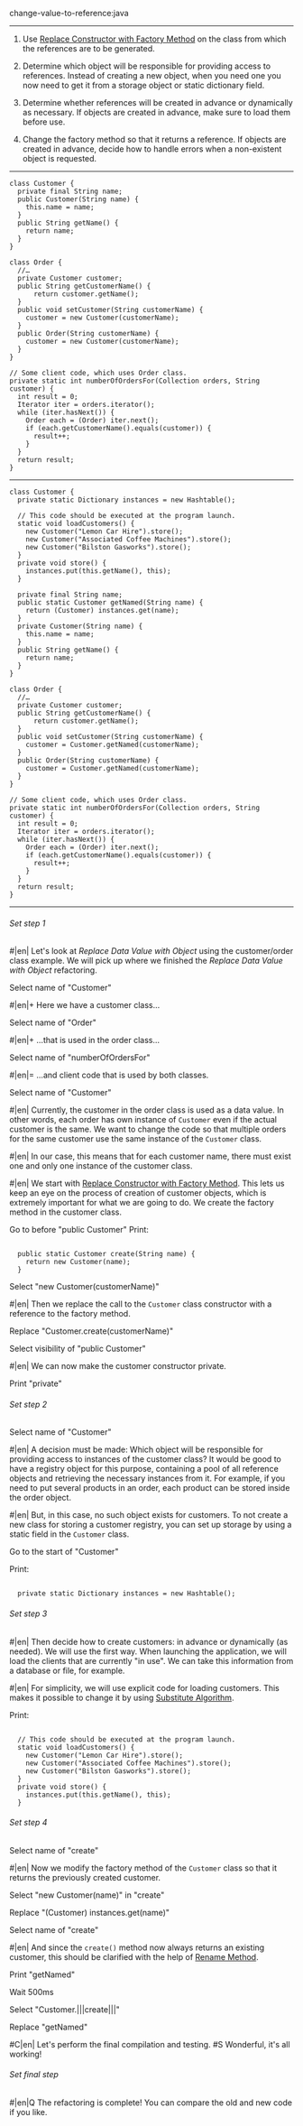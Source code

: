 change-value-to-reference:java

---

1. Use <a href="/replace-constructor-with-factory-method">Replace Constructor with Factory Method</a> on the class from which the references are to be generated.

2. Determine which object will be responsible for providing access to references. Instead of creating a new object, when you need one you now need to get it from a storage object or static dictionary field.

3. Determine whether references will be created in advance or dynamically as necessary. If objects are created in advance, make sure to load them before use.

4. Change the factory method so that it returns a reference. If objects are created in advance, decide how to handle errors when a non-existent object is requested.


---

```
class Customer {
  private final String name;
  public Customer(String name) {
    this.name = name;
  }
  public String getName() {
    return name;
  }
}

class Order {
  //…
  private Customer customer;
  public String getCustomerName() {
      return customer.getName();
  }
  public void setCustomer(String customerName) {
    customer = new Customer(customerName);
  }
  public Order(String customerName) {
    customer = new Customer(customerName);
  }
}

// Some client code, which uses Order class.
private static int numberOfOrdersFor(Collection orders, String customer) {
  int result = 0;
  Iterator iter = orders.iterator();
  while (iter.hasNext()) {
    Order each = (Order) iter.next();
    if (each.getCustomerName().equals(customer)) {
      result++;
    }
  }
  return result;
}
```

---

```
class Customer {
  private static Dictionary instances = new Hashtable();

  // This code should be executed at the program launch.
  static void loadCustomers() {
    new Customer("Lemon Car Hire").store();
    new Customer("Associated Coffee Machines").store();
    new Customer("Bilston Gasworks").store();
  }
  private void store() {
    instances.put(this.getName(), this);
  }

  private final String name;
  public static Customer getNamed(String name) {
    return (Customer) instances.get(name);
  }
  private Customer(String name) {
    this.name = name;
  }
  public String getName() {
    return name;
  }
}

class Order {
  //…
  private Customer customer;
  public String getCustomerName() {
      return customer.getName();
  }
  public void setCustomer(String customerName) {
    customer = Customer.getNamed(customerName);
  }
  public Order(String customerName) {
    customer = Customer.getNamed(customerName);
  }
}

// Some client code, which uses Order class.
private static int numberOfOrdersFor(Collection orders, String customer) {
  int result = 0;
  Iterator iter = orders.iterator();
  while (iter.hasNext()) {
    Order each = (Order) iter.next();
    if (each.getCustomerName().equals(customer)) {
      result++;
    }
  }
  return result;
}
```

---

###### Set step 1

#|en| Let's look at *Replace Data Value with Object*  using the customer/order class example. We will pick up where we finished the *Replace Data Value with Object*  refactoring.

Select name of "Customer"

#|en|+ Here we have a customer class…

Select name of "Order"

#|en|+ …that is used in the order class…

Select name of "numberOfOrdersFor"

#|en|= …and client code that is used by both classes.

Select name of "Customer"

#|en| Currently, the customer in the order class is used as a data value. In other words, each order has own instance of `Customer` even if the actual customer is the same. We want to change the code so that multiple orders for the same customer use the same instance of the `Customer` class.

#|en| In our case, this means that for each customer name, there must exist one and only one instance of the customer class.

#|en| We start with <a href="/replace-constructor-with-factory-method">Replace Constructor with Factory Method</a>. This lets us keep an eye on the process of creation of customer objects, which is extremely important for what we are going to do. We create the factory method in the customer class.

Go to before "public Customer"
Print:
```

  public static Customer create(String name) {
    return new Customer(name);
  }
```

Select "new Customer(customerName)"

#|en| Then we replace the call to the `Customer` class constructor with a reference to the factory method.

Replace "Customer.create(customerName)"

Select visibility of "public Customer"

#|en| We can now make the customer constructor private.

Print "private"

###### Set step 2

Select name of "Customer"

#|en| A decision must be made: Which object will be responsible for providing access to instances of the customer class? It would be good to have a registry object for this purpose, containing a pool of all reference objects and retrieving the necessary instances from it. For example, if you need to put several products in an order, each product can be stored inside the order object.

#|en| But, in this case, no such object exists for customers. To not create a new class for storing a customer registry, you can set up storage by using a static field in the `Customer` class.

Go to the start of "Customer"

Print:
```

  private static Dictionary instances = new Hashtable();

```

###### Set step 3

#|en| Then decide how to create customers: in advance or dynamically (as needed). We will use the first way. When launching the application, we will load the clients that are currently "in use". We can take this information from a database or file, for example.

#|en| For simplicity, we will use explicit code for loading customers. This makes it possible to change it by using <a href="/substitute-algorithm">Substitute Algorithm</a>.

Print:
```

  // This code should be executed at the program launch.
  static void loadCustomers() {
    new Customer("Lemon Car Hire").store();
    new Customer("Associated Coffee Machines").store();
    new Customer("Bilston Gasworks").store();
  }
  private void store() {
    instances.put(this.getName(), this);
  }

```

###### Set step 4

Select name of "create"

#|en| Now we modify the factory method of the `Customer` class so that it returns the previously created customer.

Select "new Customer(name)" in "create"

Replace "(Customer) instances.get(name)"

Select name of "create"

#|en| And since the `create()` method now always returns an existing customer, this should be clarified with the help of <a href="/rename-method">Rename Method</a>.

Print "getNamed"

Wait 500ms

Select "Customer.|||create|||"

Replace "getNamed"

#C|en| Let's perform the final compilation and testing.
#S Wonderful, it's all working!

###### Set final step

#|en|Q The refactoring is complete! You can compare the old and new code if you like.